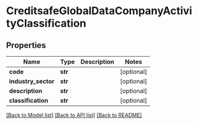 # CreditsafeGlobalDataCompanyActivityClassification

## Properties
Name | Type | Description | Notes
------------ | ------------- | ------------- | -------------
**code** | **str** |  | [optional] 
**industry_sector** | **str** |  | [optional] 
**description** | **str** |  | [optional] 
**classification** | **str** |  | [optional] 

[[Back to Model list]](../README.md#documentation-for-models) [[Back to API list]](../README.md#documentation-for-api-endpoints) [[Back to README]](../README.md)

